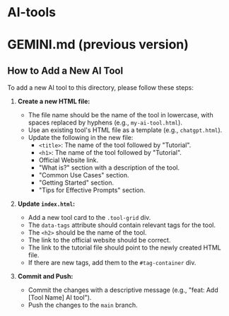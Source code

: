 # AI-tools

# GEMINI.md (previous version)

## How to Add a New AI Tool

To add a new AI tool to this directory, please follow these steps:

1.  **Create a new HTML file:**
    *   The file name should be the name of the tool in lowercase, with spaces replaced by hyphens (e.g., `my-ai-tool.html`).
    *   Use an existing tool's HTML file as a template (e.g., `chatgpt.html`).
    *   Update the following in the new file:
        *   `<title>`: The name of the tool followed by "Tutorial".
        *   `<h1>`: The name of the tool followed by "Tutorial".
        *   Official Website link.
        *   "What is?" section with a description of the tool.
        *   "Common Use Cases" section.
        *   "Getting Started" section.
        *   "Tips for Effective Prompts" section.

2.  **Update `index.html`:**
    *   Add a new tool card to the `.tool-grid` div.
    *   The `data-tags` attribute should contain relevant tags for the tool.
    *   The `<h2>` should be the name of the tool.
    *   The link to the official website should be correct.
    *   The link to the tutorial file should point to the newly created HTML file.
    *   If there are new tags, add them to the `#tag-container` div.

3.  **Commit and Push:**
    *   Commit the changes with a descriptive message (e.g., "feat: Add [Tool Name] AI tool").
    *   Push the changes to the `main` branch.
